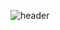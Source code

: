 ![header](https://capsule-render.vercel.app/api?type=egg&color=&color=timeAuto&height=300&section=header&text=capsule%20render&fontSize=90&text=Welcome!)
